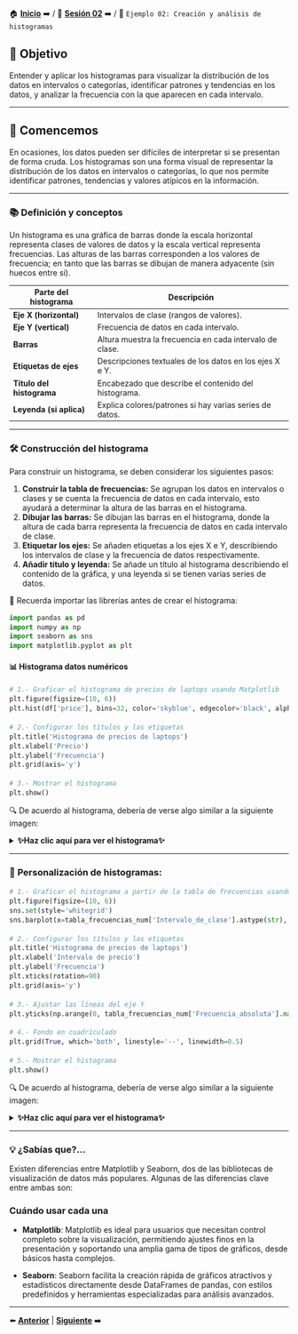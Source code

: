 🏠 [**Inicio**](../../Readme.md) ➡️ / 📖 [**Sesión 02**](../Readme.md) ➡️ / 📝 `Ejemplo 02: Creación y análisis de histogramas`

## 🎯 Objetivo

Entender y aplicar los histogramas para visualizar la distribución de los datos en intervalos o categorías, identificar patrones y tendencias en los datos, y analizar la frecuencia con la que aparecen en cada intervalo.

---

## 🚀 Comencemos

En ocasiones, los datos pueden ser difíciles de interpretar si se presentan de forma cruda. Los histogramas son una forma visual de representar la distribución de los datos en intervalos o categorías, lo que nos permite identificar patrones, tendencias y valores atípicos en la información.

---

### 📚 **Definición y conceptos**

Un histograma es una gráfica de barras donde la escala horizontal representa clases de valores de datos y la escala vertical representa frecuencias. Las alturas de las barras corresponden a los valores de frecuencia; en tanto que las barras se dibujan de manera adyacente (sin huecos entre sí).

| Parte del histograma      | Descripción                                              |
| ------------------------- | -------------------------------------------------------- |
| **Eje X (horizontal)**    | Intervalos de clase (rangos de valores).                 |
| **Eje Y (vertical)**      | Frecuencia de datos en cada intervalo.                   |
| **Barras**                | Altura muestra la frecuencia en cada intervalo de clase. |
| **Etiquetas de ejes**     | Descripciones textuales de los datos en los ejes X e Y.  |
| **Título del histograma** | Encabezado que describe el contenido del histograma.     |
| **Leyenda (si aplica)**   | Explica colores/patrones si hay varias series de datos.  |

---

### 🛠️ **Construcción del histograma**

Para construir un histograma, se deben considerar los siguientes pasos:

1. **Construir la tabla de frecuencias:** Se agrupan los datos en intervalos o clases y se cuenta la frecuencia de datos en cada intervalo, esto ayudará a determinar la altura de las barras en el histograma.
2. **Dibujar las barras:** Se dibujan las barras en el histograma, donde la altura de cada barra representa la frecuencia de datos en cada intervalo de clase.
3. **Etiquetar los ejes:** Se añaden etiquetas a los ejes X e Y, describiendo los intervalos de clase y la frecuencia de datos respectivamente.
4. **Añadir título y leyenda:** Se añade un título al histograma describiendo el contenido de la gráfica, y una leyenda si se tienen varias series de datos.

<p>📌 Recuerda importar las librerías antes de crear el histograma:</p>

```python
import pandas as pd
import numpy as np
import seaborn as sns
import matplotlib.pyplot as plt
```

#### 📊 **Histograma datos numéricos**

```python
# 1.- Graficar el histograma de precios de laptops usando Matplotlib
plt.figure(figsize=(10, 6))
plt.hist(df['price'], bins=32, color='skyblue', edgecolor='black', alpha=0.7) # 32 intervalos puedes modificarlos para ver diferentes distribuciones.

# 2.- Configurar los títulos y las etiquetas
plt.title('Histograma de precios de laptops')
plt.xlabel('Precio')
plt.ylabel('Frecuencia')
plt.grid(axis='y')

# 3.- Mostrar el histograma
plt.show()
```

🔍 De acuerdo al histograma, debería de verse algo similar a la siguiente imagen:

<details>
  <summary><b>✨Haz clic aquí para ver el histograma✨</b></summary>
  
  ## Histograma de precios de laptops

  <div align="center">
      <img src="../Imagenes/Histograma_num_1.png" alt="Histograma de precios de laptops" width="50%">
  </div>
</details>

---

### 🎨 **Personalización de histogramas:**

```python
# 1.- Graficar el histograma a partir de la tabla de frecuencias usando Seaborn
plt.figure(figsize=(10, 6))
sns.set(style='whitegrid')
sns.barplot(x=tabla_frecuencias_num['Intervalo_de_clase'].astype(str), y=tabla_frecuencias_num['Frecuencia_absoluta'], color='skyblue', edgecolor='black')

# 2.- Configurar los títulos y las etiquetas
plt.title('Histograma de precios de laptops')
plt.xlabel('Intervalo de precio')
plt.ylabel('Frecuencia')
plt.xticks(rotation=90)
plt.grid(axis='y')

# 3.- Ajustar las líneas del eje Y
plt.yticks(np.arange(0, tabla_frecuencias_num['Frecuencia_absoluta'].max() + 1, 20))

# 4.- Fondo en cuadriculado
plt.grid(True, which='both', linestyle='--', linewidth=0.5)

# 5.- Mostrar el histograma
plt.show()
```

🔍 De acuerdo al histograma, debería de verse algo similar a la siguiente imagen:

<details>
  <summary><b>✨Haz clic aquí para ver el histograma✨</b></summary>
  
  ## Histograma de precios de laptops

  <div align="center">
      <img src="../Imagenes/Histograma_num_2.png" alt="Histograma de precios de laptops" width="50%">
  </div>
</details>


---

### 💡 **¿Sabías que?...**

Existen diferencias entre Matplotlib y Seaborn, dos de las bibliotecas de visualización de datos más populares. 
Algunas de las diferencias clave entre ambas son:

### Cuándo usar cada una

- **Matplotlib**: Matplotlib es ideal para usuarios que necesitan control completo sobre la visualización, permitiendo ajustes finos en la presentación y soportando una amplia gama de tipos de gráficos, desde básicos hasta complejos.

- **Seaborn**:  Seaborn facilita la creación rápida de gráficos atractivos y estadísticos directamente desde DataFrames de pandas, con estilos predefinidos y herramientas especializadas para análisis avanzados.

---

⬅️ [**Anterior**](../Readme.md) | [**Siguiente**](../Reto-01/Readme.md) ➡️
